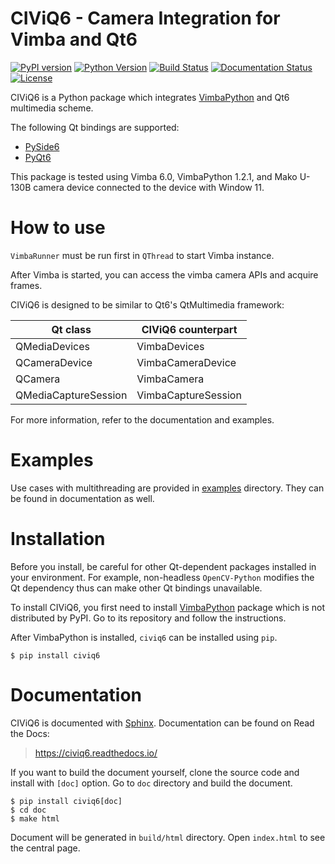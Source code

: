 # CIViQ6 - Camera Integration for Vimba and Qt6

[![PyPI version](https://badge.fury.io/py/CIViQ6.svg)](https://badge.fury.io/py/CIViQ6)
[![Python Version](https://img.shields.io/pypi/pyversions/civiq6)](https://pypi.org/project/civiq6/)
[![Build Status](https://github.com/JSS95/civiq6/actions/workflows/ci.yml/badge.svg)](https://github.com/JSS95/civiq6/actions/workflows/ci.yml)
[![Documentation Status](https://readthedocs.org/projects/civiq6/badge/?version=latest)](https://civiq6.readthedocs.io/en/latest/?badge=latest)
[![License](https://img.shields.io/github/license/JSS95/civiq6)](https://github.com/JSS95/civiq6/blob/master/LICENSE)

CIViQ6 is a Python package which integrates [VimbaPython](https://github.com/alliedvision/VimbaPython) and Qt6 multimedia scheme.

The following Qt bindings are supported:
- [PySide6](https://pypi.org/project/PySide6/)
- [PyQt6](https://pypi.org/project/PyQt6/)

This package is tested using Vimba 6.0, VimbaPython 1.2.1, and Mako U-130B camera device connected to the device with Window 11.

# How to use

`VimbaRunner` must be run first in `QThread` to start Vimba instance.

After Vimba is started, you can access the vimba camera APIs and acquire frames.

CIViQ6 is designed to be similar to Qt6's QtMultimedia framework:

|       Qt class       |  CIViQ6 counterpart  |
| -------------------- | -------------------- |
|     QMediaDevices    |      VimbaDevices    |
|     QCameraDevice    |   VimbaCameraDevice  |
|       QCamera        |      VimbaCamera     |
| QMediaCaptureSession |  VimbaCaptureSession |

For more information, refer to the documentation and examples.

# Examples

Use cases with multithreading are provided in [examples](https://github.com/JSS95/civiq6/tree/master/civiq6/examples) directory.
They can be found in documentation as well.

# Installation

Before you install, be careful for other Qt-dependent packages installed in your environment.
For example, non-headless `OpenCV-Python` modifies the Qt dependency thus can make other Qt bindings unavailable.

To install CIViQ6, you first need to install [VimbaPython](https://github.com/alliedvision/VimbaPython) package which is not distributed by PyPI.
Go to its repository and follow the instructions.

After VimbaPython is installed, `civiq6` can be installed using `pip`.

```
$ pip install civiq6
```

# Documentation

CIViQ6 is documented with [Sphinx](https://pypi.org/project/Sphinx/).
Documentation can be found on Read the Docs:

> https://civiq6.readthedocs.io/

If you want to build the document yourself, clone the source code and install with `[doc]` option.
Go to `doc` directory and build the document.

```
$ pip install civiq6[doc]
$ cd doc
$ make html
```

Document will be generated in `build/html` directory. Open `index.html` to see the central page.
